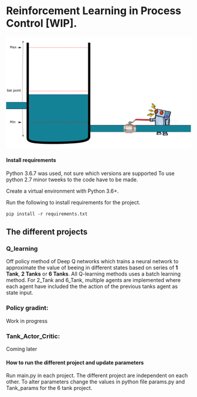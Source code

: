 # Reinforcement Learning in Process Control [WIP].
![alt text](DescriptionImage.png)


#### Install requirements
Python 3.6.7 was used, not sure which versions are supported
To use python 2.7 minor tweeks to the code have to be made.

Create a virtual environment with Python 3.6+.

Run the following to install requirements for the project.
```shell
pip install -r requirements.txt
```
## The different projects
### Q_learning 
Off policy method of Deep Q networks which trains a neural network to approximate the value of beeing in different states based on series of **1 Tank**, **2 Tanks** or **6 Tanks**. All Q-learning methods uses a batch learning method. For 2_Tank and 6_Tank, multiple agents are implemented where each agent have included the the action of the previous tanks agent as state input.

### Policy gradint:
Work in progress

### Tank_Actor_Critic:
Coming later

#### How to run the different project and update parameters
Run main.py in each project. The different project are independent on each other.
To alter parameters change the values in python file params.py and Tank_params for the 6 tank project.



